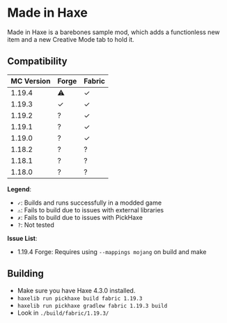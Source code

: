 # Made in Haxe

Made in Haxe is a barebones sample mod, which adds a functionless new item and a new Creative Mode tab to hold it.


## Compatibility

MC Version | Forge | Fabric
---|---|---
1.19.4 | ⚠ | ✓
1.19.3 | ✓ | ✓
1.19.2 | ? | ✓
1.19.1 | ? | ✓
1.19.0 | ? | ✓
1.18.2 | ? | ?
1.18.1 | ? | ?
1.18.0 | ? | ?

**Legend**:
- `✓`: Builds and runs successfully in a modded game
- `⚠`: Fails to build due to issues with external libraries
- `✗`: Fails to build due to issues with PickHaxe
- `?`: Not tested

**Issue List**:
- 1.19.4 Forge: Requires using `--mappings mojang` on build and make


## Building

- Make sure you have Haxe 4.3.0 installed.
- `haxelib run pickhaxe build fabric 1.19.3`
- `haxelib run pickhaxe gradlew fabric 1.19.3 build`
- Look in `./build/fabric/1.19.3/`